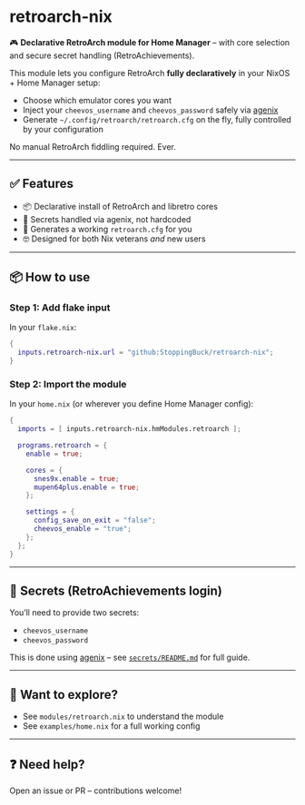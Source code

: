 # retroarch-nix

🎮 **Declarative RetroArch module for Home Manager** – with core selection and secure secret handling (RetroAchievements).

This module lets you configure RetroArch **fully declaratively** in your NixOS + Home Manager setup:
- Choose which emulator cores you want
- Inject your `cheevos_username` and `cheevos_password` safely via [agenix](https://github.com/ryantm/agenix)
- Generate `~/.config/retroarch/retroarch.cfg` on the fly, fully controlled by your configuration

No manual RetroArch fiddling required. Ever.

---

## ✅ Features

- 📦 Declarative install of RetroArch and libretro cores
- 🔐 Secrets handled via agenix, not hardcoded
- 📝 Generates a working `retroarch.cfg` for you
- 🤓 Designed for both Nix veterans *and* new users

---

## 📦 How to use

### Step 1: Add flake input

In your `flake.nix`:

```nix
{
  inputs.retroarch-nix.url = "github:StoppingBuck/retroarch-nix";
}
```

### Step 2: Import the module

In your `home.nix` (or wherever you define Home Manager config):

```nix
{
  imports = [ inputs.retroarch-nix.hmModules.retroarch ];

  programs.retroarch = {
    enable = true;

    cores = {
      snes9x.enable = true;
      mupen64plus.enable = true;
    };

    settings = {
      config_save_on_exit = "false";
      cheevos_enable = "true";
    };
  };
}
```

---

## 🔐 Secrets (RetroAchievements login)

You’ll need to provide two secrets:
- `cheevos_username`
- `cheevos_password`

This is done using [agenix](https://github.com/ryantm/agenix) – see [`secrets/README.md`](secrets/README.md) for full guide.

---

## 🧠 Want to explore?

- See `modules/retroarch.nix` to understand the module
- See `examples/home.nix` for a full working config

---

## ❓ Need help?

Open an issue or PR – contributions welcome!
